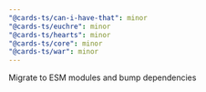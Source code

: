 ```yaml
---
"@cards-ts/can-i-have-that": minor
"@cards-ts/euchre": minor
"@cards-ts/hearts": minor
"@cards-ts/core": minor
"@cards-ts/war": minor
---
```


Migrate to ESM modules and bump dependencies
